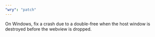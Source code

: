 ```yaml
---
"wry": "patch"
---
```


On Windows, fix a crash due to a double-free when the host window is destroyed before the webview is dropped.
